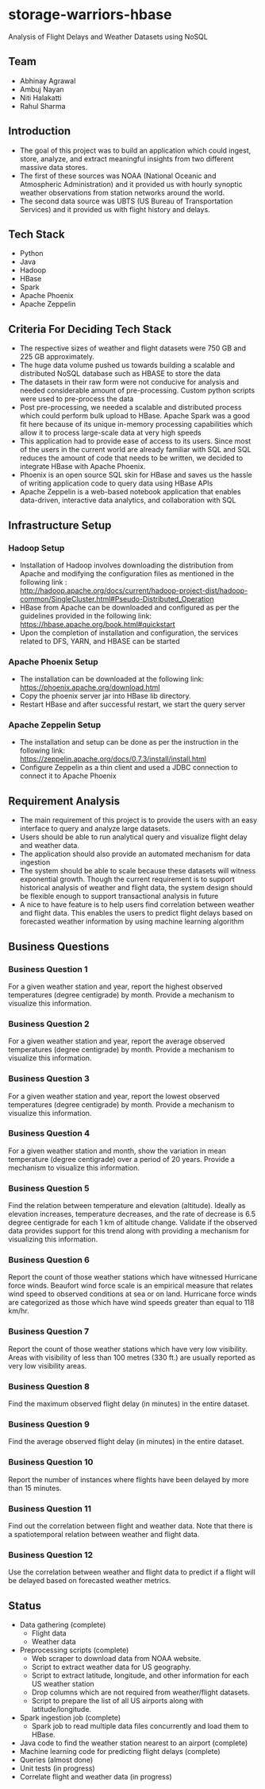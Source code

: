 # storage-warriors-hbase
Analysis of Flight Delays and Weather Datasets using NoSQL

## Team
* Abhinay Agrawal
* Ambuj Nayan
* Niti Halakatti
* Rahul Sharma

## Introduction
* The goal of this project was to build an application which could ingest, store, analyze, and extract meaningful insights from two different massive data stores.
* The first of these sources was NOAA (National Oceanic and Atmospheric Administration) and it provided us with hourly synoptic weather observations from station networks around the world. 
* The second data source was UBTS (US Bureau of Transportation Services) and it provided us with flight history and delays.

## Tech Stack
* Python
* Java
* Hadoop
* HBase
* Spark
* Apache Phoenix
* Apache Zeppelin

## Criteria For Deciding Tech Stack
* The respective sizes of weather and flight datasets were 750 GB and 225 GB approximately. 
* The huge data volume pushed us towards building a scalable and distributed NoSQL database such as HBASE to store the data
* The datasets in their raw form were not conducive for analysis and needed considerable amount of pre-processing. Custom python scripts were used to pre-process the data
* Post pre-processing, we needed a scalable and distributed process which could perform bulk upload to HBase. Apache Spark was a good fit here because of its unique in-memory processing capabilities which allow it to process large-scale data at very high speeds
* This application had to provide ease of access to its users. Since most of the users in the current world are already familiar with SQL and SQL reduces the amount of code that needs to be written, we decided to integrate HBase with Apache Phoenix. 
* Phoenix is an open source SQL skin for HBase and saves us the hassle of writing application code to query data using HBase APIs
* Apache Zeppelin is a web-based notebook application that enables data-driven, interactive data analytics, and collaboration with SQL

## Infrastructure Setup

### Hadoop Setup
* Installation of Hadoop involves downloading the distribution from Apache and modifying the configuration files as mentioned in the following link : <br />
http://hadoop.apache.org/docs/current/hadoop-project-dist/hadoop-common/SingleCluster.html#Pseudo-Distributed_Operation
* HBase from Apache can be downloaded and configured as per the guidelines provided in the following link:<br />
https://hbase.apache.org/book.html#quickstart
* Upon the completion of installation and configuration, the services related to DFS, YARN, and HBASE can be started

### Apache Phoenix Setup
* The installation can be downloaded at the following link:<br />
https://phoenix.apache.org/download.html
* Copy the phoenix server jar into HBase lib directory.
* Restart HBase and after successful restart, we start the query server

### Apache Zeppelin Setup
* The installation and setup can be done as per the instruction in the following link:<br />
https://zeppelin.apache.org/docs/0.7.3/install/install.html
* Configure Zeppelin as a thin client and used a JDBC connection to connect it to Apache Phoenix

## Requirement Analysis
* The main requirement of this project is to provide the users with an easy interface to query and analyze large datasets.
* Users should be able to run analytical query and visualize flight delay and weather data.
* The application should also provide an automated mechanism for data ingestion
* The system should be able to scale because these datasets will witness exponential growth. Though the current requirement is to support historical analysis of weather and flight data, the system design should be flexible enough to support transactional analysis in future
* A nice to have feature is to help users find correlation between weather and flight data. This enables the users to predict flight delays based on forecasted weather information by using machine learning algorithm

## Business Questions

### Business Question 1
For a given weather station and year, report the highest observed temperatures (degree centigrade) by month. Provide a mechanism to visualize this information.

### Business Question 2
For a given weather station and year, report the average observed temperatures (degree centigrade) by month. Provide a mechanism to visualize this information.

### Business Question 3
For a given weather station and year, report the lowest observed temperatures (degree centigrade) by month. Provide a mechanism to visualize this information.

### Business Question 4
For a given weather station and month, show the variation in mean temperature (degree centigrade) over a period of 20 years. Provide a mechanism to visualize this information.

### Business Question 5
Find the relation between temperature and elevation (altitude). Ideally as elevation increases, temperature decreases, and the rate of decrease is 6.5 degree centigrade for each 1 km of altitude change. Validate if the observed data provides support for this trend along with providing a mechanism for visualizing this information.

### Business Question 6
Report the count of those weather stations which have witnessed Hurricane force winds. Beaufort wind force scale is an empirical measure that relates wind speed to observed conditions at sea or on land. Hurricane force winds are categorized as those which have wind speeds greater than equal to 118 km/hr.

### Business Question 7
Report the count of those weather stations which have very low visibility. Areas with visibility of less than 100 metres (330 ft.) are usually reported as very low visibility areas.

### Business Question 8
Find the maximum observed flight delay (in minutes) in the entire dataset.

### Business Question 9
Find the average observed flight delay (in minutes) in the entire dataset.

### Business Question 10
Report the number of instances where flights have been delayed by more than 15 minutes.

### Business Question 11
Find out the correlation between flight and weather data. Note that there is a spatiotemporal relation between weather and flight data.

### Business Question 12
Use the correlation between weather and flight data to predict if a flight will be delayed based on forecasted weather metrics.

## Status
* Data gathering (complete)
    * Flight data
    * Weather data 
* Preprocessing scripts (complete)
    * Web scraper to download data from NOAA website.
    * Script to extract weather data for US geography.
    * Script to extract latitude, longitude, and other information for each US weather station
    * Drop columns which are not required from weather/flight datasets.
    * Script to prepare the list of all US airports along with latitude/longitude.
* Spark ingestion job (complete)
    * Spark job to read multiple data files concurrently and load them to HBase.
* Java code to find the weather station nearest to an airport (complete)
* Machine learning code for predicting flight delays (complete)
* Queries (almost done)
* Unit tests (in progress)
* Correlate flight and weather data (in progress)
